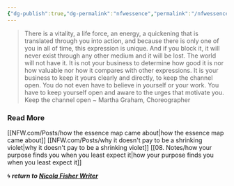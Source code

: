 ```yaml
---
{"dg-publish":true,"dg-permalink":"nfwessence","permalink":"/nfwessence/","dgHomeLink":true,"dgPassFrontmatter":false}
---
```



> There is a vitality, a life force, an energy, a quickening that is translated through you into action, and because there is only one of you in all of time, this expression is unique. And if you block it, it will never exist through any other medium and it will be lost. The world will not have it. It is not your business to determine how good it is nor how valuable nor how it compares with other expressions. It is your business to keep it yours clearly and directly, to keep the channel open. You do not even have to believe in yourself or your work. You have to keep yourself open and aware to the urges that motivate you. Keep the channel open ~ Martha Graham, Choreographer

### Read More

[[NFW.com/Posts/how the essence map came about|how the essence map came about]]
[[NFW.com/Posts/why it doesn't pay to be a shrinking violet|why it doesn't pay to be a shrinking violet]]
[[08. Notes/how your purpose finds you when you least expect it|how your purpose finds you when you least expect it]]

🌀 ***return to [Nicola Fisher Writer](https://booksbeansboots.co.uk/nfwstart/)***

